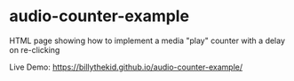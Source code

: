 # audio-counter-example
HTML page showing how to implement a media "play" counter with a delay on re-clicking

Live Demo: https://billythekid.github.io/audio-counter-example/
